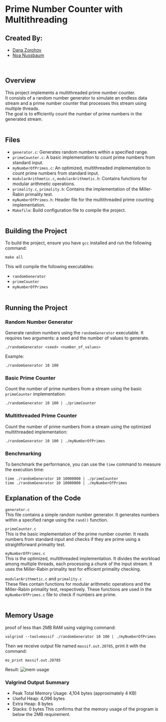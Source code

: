 # Prime Number Counter with Multithreading

## Created By:
* [Dana Zorohov](https://github.com/danaZo)
* [Noa Nussbaum](https://github.com/Noa-Nussbaum)

</br>

## Overview

This project implements a multithreaded prime number counter. </br>
It consists of a random number generator to simulate an endless data stream and a prime number counter that processes this stream using multiple threads. </br>
The goal is to efficiently count the number of prime numbers in the generated stream.
</br></br>

## Files
- ```generator.c```: Generates random numbers within a specified range.
- ```primeCounter.c```: A basic implementation to count prime numbers from standard input.
- ```myNumberOfPrimes.c```: An optimized, multithreaded implementation to count prime numbers from standard input.
- ```modularArithmetic.c```, ```modularArithmetic.h```: Contains functions for modular arithmetic operations.
- ```primality.c```, ```primality.h```: Contains the implementation of the Miller-Rabin primality test.
- ```myNumberOfPrimes.h```: Header file for the multithreaded prime counting implementation.
- ```Makefile```: Build configuration file to compile the project.
</br></br>

## Building the Project
To build the project, ensure you have ```gcc``` installed and run the following command:</br>
```
make all
```
This will compile the following executables:
- ```randomGenerator```
- ```primeCounter```
- ```myNumberOfPrimes```
</br></br>

## Running the Project
### Random Number Generator
Generate random numbers using the ```randomGenerator``` executable. It requires two arguments: a seed and the number of values to generate.
```
./randomGenerator <seed> <number_of_values>
```
Example:
```
./randomGenerator 10 100
```
### Basic Prime Counter
Count the number of prime numbers from a stream using the basic ```primeCounter``` implementation:
```
./randomGenerator 10 100 | ./primeCounter
```
### Multithreaded Prime Counter
Count the number of prime numbers from a stream using the optimized multithreaded implementation:
```
./randomGenerator 10 100 | ./myNumberOfPrimes
```
### Benchmarking
To benchmark the performance, you can use the ```time``` command to measure the execution time:
```
time ./randomGenerator 10 10000000 | ./primeCounter
time ./randomGenerator 10 10000000 | ./myNumberOfPrimes
```
## Explanation of the Code
```generator.c```</br>
This file contains a simple random number generator. It generates numbers within a specified range using the ```rand()``` function.

```primeCounter.c```</br>
This is the basic implementation of the prime number counter. It reads numbers from standard input and checks if they are prime using a straightforward primality test.

```myNumberOfPrimes.c```</br>
This is the optimized, multithreaded implementation. It divides the workload among multiple threads, each processing a chunk of the input stream. It uses the Miller-Rabin primality test for efficient primality checking.

```modularArithmetic.c``` and ```primality.c```</br>
These files contain functions for modular arithmetic operations and the Miller-Rabin primality test, respectively. These functions are used in the ```myNumberOfPrimes.c``` file to check if numbers are prime.
</br></br>

## Memory Usage
proof of less than 2MB RAM using valgring command:
```
valgrind --tool=massif ./randomGenerator 10 100 | ./myNumberOfPrimes
```
Then we receive output file named ```massif.out.20785```, print it with the command:
```
ms_print massif.out.20785
```
Result:
![mem usage](https://github.com/Noa-Nussbaum/Advanced-Programming/assets/93203695/7d946a47-2cff-4044-ae43-1c2f3024460d)


### Valgrind Output Summary
- Peak Total Memory Usage: 4,104 bytes (approximately 4 KB)
- Useful Heap: 4,096 bytes
- Extra Heap: 8 bytes
- Stacks: 0 bytes
This confirms that the memory usage of the program is below the 2MB requirement.

